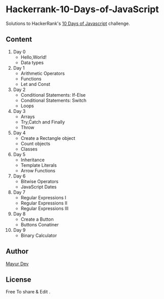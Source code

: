 # Hackerrank-10-Days-of-JavaScript

Solutions to HackerRank's <a href="https://www.hackerrank.com/domains/tutorials/10-days-of-javascript">10 Days of Javascript</a> challenge.

## Content
<ol>
  <li>Day 0
  <ul>
    <li>Hello,World!</li>
    <li>Data types</li>
  </ul>
  </li>
  
  <li>Day 1
  <ul>
    <li>Arithmetic Operators</li>
    <li>Functions</li>
    <li>Let and Const</li>
  </ul>
  </li>
  
  <li>Day 2
  <ul>
    <li>Conditional Statements: If-Else</li>
    <li>Conditional Statements: Switch</li>
    <li>Loops</li>
  </ul>
  </li>
  
  <li>Day 3
  <ul>
    <li>Arrays</li>
    <li>Try,Catch and Finally</li>
    <li>Throw</li>
  </ul>
  </li>
  
  <li>Day 4
  <ul>
    <li>Create a Rectangle object</li>
    <li>Count objects</li>
    <li>Classes</li>
  </ul>
  </li>
  
  <li>Day 5
  <ul>
    <li>Inheritance</li>
    <li>Template Literals</li>
    <li>Arrow Functions</li>
  </ul>
  </li>
  
  <li>Day 6
  <ul>
    <li>Bitwise Operators</li>
    <li>JavaScript Dates</li>
  </ul>
  </li>
  
  <li>Day 7
  <ul>
    <li>Regular Expressions I</li>
    <li>Regular Expressions II</li>
    <li>Regular Expressions III</li>
  </ul>
  </li>
  
  <li>Day 8
  <ul>
    <li>Create a Button</li>
    <li>Buttons Conatiner</li>
  </ul>
  </li>
  
  
  <li>Day 9
  <ul>
    <li>Binary Calculator</li>
  </ul>
  </li>
</ol>

## Author
[Mayur Dev](https://mayurdev.vercel.app/)

## License
Free To share & Edit .